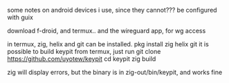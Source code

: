 some notes on android devices i use, since they cannot??? be configured with guix

download f-droid, and termux..
and the wireguard app, for wg access

in termux, zig, helix and git can be installed.
pkg install zig helix git
it is possible to build keypit from termux, just run
git clone https://github.com/uyotew/keypit
cd keypit
zig build

zig will display errors, but the binary is in zig-out/bin/keypit, and works fine
